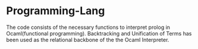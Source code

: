 Programming-Lang
================
The code consists of the necessary functions to interpret prolog in Ocaml(functional programming).
Backtracking and Unification of Terms has been used as the relational backbone of the the Ocaml
Interpreter.
